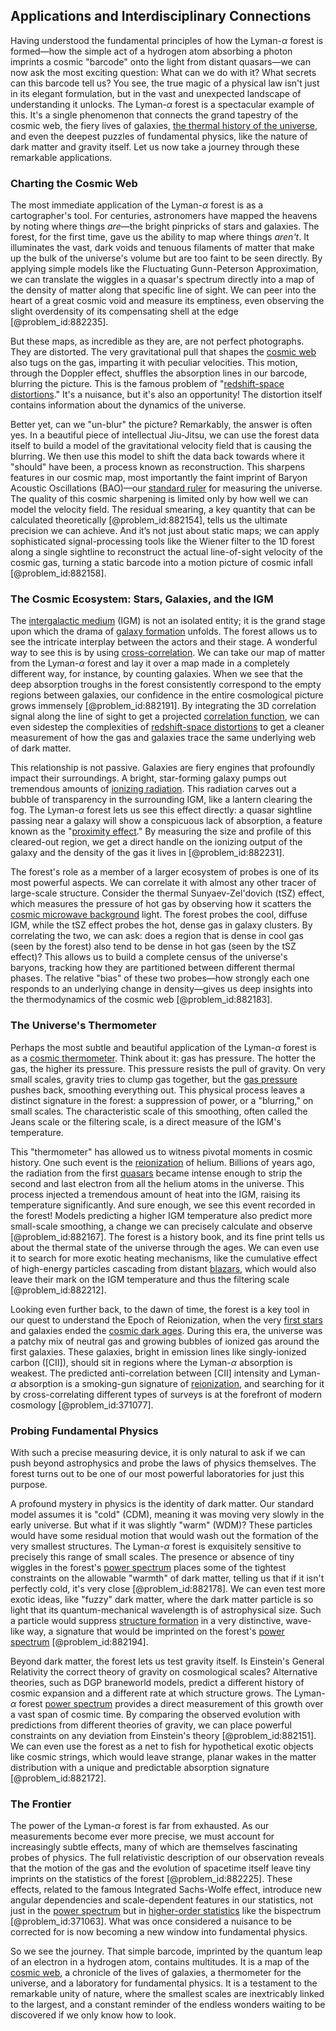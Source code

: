 ## Applications and Interdisciplinary Connections

Having understood the fundamental principles of how the Lyman-$\alpha$ forest is formed—how the simple act of a hydrogen atom absorbing a photon imprints a cosmic "barcode" onto the light from distant quasars—we can now ask the most exciting question: What can we do with it? What secrets can this barcode tell us? You see, the true magic of a physical law isn't just in its elegant formulation, but in the vast and unexpected landscape of understanding it unlocks. The Lyman-$\alpha$ forest is a spectacular example of this. It's a single phenomenon that connects the grand tapestry of the cosmic web, the fiery lives of galaxies, [the thermal history of the universe](@article_id:204225), and even the deepest puzzles of fundamental physics, like the nature of dark matter and gravity itself. Let us now take a journey through these remarkable applications.

### Charting the Cosmic Web

The most immediate application of the Lyman-$\alpha$ forest is as a cartographer's tool. For centuries, astronomers have mapped the heavens by noting where things *are*—the bright pinpricks of stars and galaxies. The forest, for the first time, gave us the ability to map where things *aren't*. It illuminates the vast, dark voids and tenuous filaments of matter that make up the bulk of the universe's volume but are too faint to be seen directly. By applying simple models like the Fluctuating Gunn-Peterson Approximation, we can translate the wiggles in a quasar's spectrum directly into a map of the density of matter along that specific line of sight. We can peer into the heart of a great cosmic void and measure its emptiness, even observing the slight overdensity of its compensating shell at the edge [@problem_id:882235].

But these maps, as incredible as they are, are not perfect photographs. They are distorted. The very gravitational pull that shapes the [cosmic web](@article_id:161548) also tugs on the gas, imparting it with peculiar velocities. This motion, through the Doppler effect, shuffles the absorption lines in our barcode, blurring the picture. This is the famous problem of "[redshift-space distortions](@article_id:157142)." It's a nuisance, but it's also an opportunity! The distortion itself contains information about the dynamics of the universe.

Better yet, can we "un-blur" the picture? Remarkably, the answer is often yes. In a beautiful piece of intellectual Jiu-Jitsu, we can use the forest data itself to build a model of the gravitational velocity field that is causing the blurring. We then use this model to shift the data back towards where it "should" have been, a process known as reconstruction. This sharpens features in our cosmic map, most importantly the faint imprint of Baryon Acoustic Oscillations (BAO)—our [standard ruler](@article_id:157361) for measuring the universe. The quality of this cosmic sharpening is limited only by how well we can model the velocity field. The residual smearing, a key quantity that can be calculated theoretically [@problem_id:882154], tells us the ultimate precision we can achieve. And it’s not just about static maps; we can apply sophisticated signal-processing tools like the Wiener filter to the 1D forest along a single sightline to reconstruct the actual line-of-sight velocity of the cosmic gas, turning a static barcode into a motion picture of cosmic infall [@problem_id:882158].

### The Cosmic Ecosystem: Stars, Galaxies, and the IGM

The [intergalactic medium](@article_id:157148) (IGM) is not an isolated entity; it is the grand stage upon which the drama of [galaxy formation](@article_id:159627) unfolds. The forest allows us to see the intricate interplay between the actors and their stage. A wonderful way to see this is by using [cross-correlation](@article_id:142859). We can take our map of matter from the Lyman-$\alpha$ forest and lay it over a map made in a completely different way, for instance, by counting galaxies. When we see that the deep absorption troughs in the forest consistently correspond to the empty regions between galaxies, our confidence in the entire cosmological picture grows immensely [@problem_id:882191]. By integrating the 3D correlation signal along the line of sight to get a projected [correlation function](@article_id:136704), we can even sidestep the complexities of [redshift-space distortions](@article_id:157142) to get a cleaner measurement of how the gas and galaxies trace the same underlying web of dark matter.

This relationship is not passive. Galaxies are fiery engines that profoundly impact their surroundings. A bright, star-forming galaxy pumps out tremendous amounts of [ionizing radiation](@article_id:148649). This radiation carves out a bubble of transparency in the surrounding IGM, like a lantern clearing the fog. The Lyman-$\alpha$ forest lets us see this effect directly: a quasar sightline passing near a galaxy will show a conspicuous lack of absorption, a feature known as the "[proximity effect](@article_id:139438)." By measuring the size and profile of this cleared-out region, we get a direct handle on the ionizing output of the galaxy and the density of the gas it lives in [@problem_id:882231].

The forest's role as a member of a larger ecosystem of probes is one of its most powerful aspects. We can correlate it with almost any other tracer of large-scale structure. Consider the thermal Sunyaev-Zel'dovich (tSZ) effect, which measures the pressure of hot gas by observing how it scatters the [cosmic microwave background](@article_id:146020) light. The forest probes the cool, diffuse IGM, while the tSZ effect probes the hot, dense gas in galaxy clusters. By correlating the two, we can ask: does a region that is dense in cool gas (seen by the forest) also tend to be dense in hot gas (seen by the tSZ effect)? This allows us to build a complete census of the universe's baryons, tracking how they are partitioned between different thermal phases. The relative "bias" of these two probes—how strongly each one responds to an underlying change in density—gives us deep insights into the thermodynamics of the cosmic web [@problem_id:882183].

### The Universe's Thermometer

Perhaps the most subtle and beautiful application of the Lyman-$\alpha$ forest is as a [cosmic thermometer](@article_id:172461). Think about it: gas has pressure. The hotter the gas, the higher its pressure. This pressure resists the pull of gravity. On very small scales, gravity tries to clump gas together, but the [gas pressure](@article_id:140203) pushes back, smoothing everything out. This physical process leaves a distinct signature in the forest: a suppression of power, or a "blurring," on small scales. The characteristic scale of this smoothing, often called the Jeans scale or the filtering scale, is a direct measure of the IGM's temperature.

This "thermometer" has allowed us to witness pivotal moments in cosmic history. One such event is the [reionization](@article_id:157862) of helium. Billions of years ago, the radiation from the first [quasars](@article_id:158727) became intense enough to strip the second and last electron from all the helium atoms in the universe. This process injected a tremendous amount of heat into the IGM, raising its temperature significantly. And sure enough, we see this event recorded in the forest! Models predicting a higher IGM temperature also predict more small-scale smoothing, a change we can precisely calculate and observe [@problem_id:882167]. The forest is a history book, and its fine print tells us about the thermal state of the universe through the ages. We can even use it to search for more exotic heating mechanisms, like the cumulative effect of high-energy particles cascading from distant [blazars](@article_id:262575), which would also leave their mark on the IGM temperature and thus the filtering scale [@problem_id:882212].

Looking even further back, to the dawn of time, the forest is a key tool in our quest to understand the Epoch of Reionization, when the very [first stars](@article_id:157997) and galaxies ended the [cosmic dark ages](@article_id:159280). During this era, the universe was a patchy mix of neutral gas and growing bubbles of ionized gas around the first galaxies. These galaxies, bright in emission lines like singly-ionized carbon ([CII]), should sit in regions where the Lyman-$\alpha$ absorption is weakest. The predicted anti-correlation between [CII] intensity and Lyman-$\alpha$ absorption is a smoking-gun signature of [reionization](@article_id:157862), and searching for it by cross-correlating different types of surveys is at the forefront of modern cosmology [@problem_id:371077].

### Probing Fundamental Physics

With such a precise measuring device, it is only natural to ask if we can push beyond astrophysics and probe the laws of physics themselves. The forest turns out to be one of our most powerful laboratories for just this purpose.

A profound mystery in physics is the identity of dark matter. Our standard model assumes it is "cold" (CDM), meaning it was moving very slowly in the early universe. But what if it was slightly "warm" (WDM)? These particles would have some residual motion that would wash out the formation of the very smallest structures. The Lyman-$\alpha$ forest is exquisitely sensitive to precisely this range of small scales. The presence or absence of tiny wiggles in the forest's [power spectrum](@article_id:159502) places some of the tightest constraints on the allowable "warmth" of dark matter, telling us that if it isn't perfectly cold, it's very close [@problem_id:882178]. We can even test more exotic ideas, like "fuzzy" dark matter, where the dark matter particle is so light that its quantum-mechanical wavelength is of astrophysical size. Such a particle would suppress [structure formation](@article_id:157747) in a very distinctive, wave-like way, a signature that would be imprinted on the forest's [power spectrum](@article_id:159502) [@problem_id:882194].

Beyond dark matter, the forest lets us test gravity itself. Is Einstein's General Relativity the correct theory of gravity on cosmological scales? Alternative theories, such as DGP braneworld models, predict a different history of cosmic expansion and a different rate at which structure grows. The Lyman-$\alpha$ forest [power spectrum](@article_id:159502) provides a direct measurement of this growth over a vast span of cosmic time. By comparing the observed evolution with predictions from different theories of gravity, we can place powerful constraints on any deviation from Einstein's theory [@problem_id:882151]. We can even use the forest as a net to fish for hypothetical exotic objects like cosmic strings, which would leave strange, planar wakes in the matter distribution with a unique and predictable absorption signature [@problem_id:882172].

### The Frontier

The power of the Lyman-$\alpha$ forest is far from exhausted. As our measurements become ever more precise, we must account for increasingly subtle effects, many of which are themselves fascinating probes of physics. The full relativistic description of our observation reveals that the motion of the gas and the evolution of spacetime itself leave tiny imprints on the statistics of the forest [@problem_id:882225]. These effects, related to the famous Integrated Sachs-Wolfe effect, introduce new angular dependencies and scale-dependent features in our statistics, not just in the [power spectrum](@article_id:159502) but in [higher-order statistics](@article_id:192855) like the bispectrum [@problem_id:371063]. What was once considered a nuisance to be corrected for is now becoming a new window into fundamental physics.

So we see the journey. That simple barcode, imprinted by the quantum leap of an electron in a hydrogen atom, contains multitudes. It is a map of the [cosmic web](@article_id:161548), a chronicle of the lives of galaxies, a thermometer for the universe, and a laboratory for fundamental physics. It is a testament to the remarkable unity of nature, where the smallest scales are inextricably linked to the largest, and a constant reminder of the endless wonders waiting to be discovered if we only know how to look.